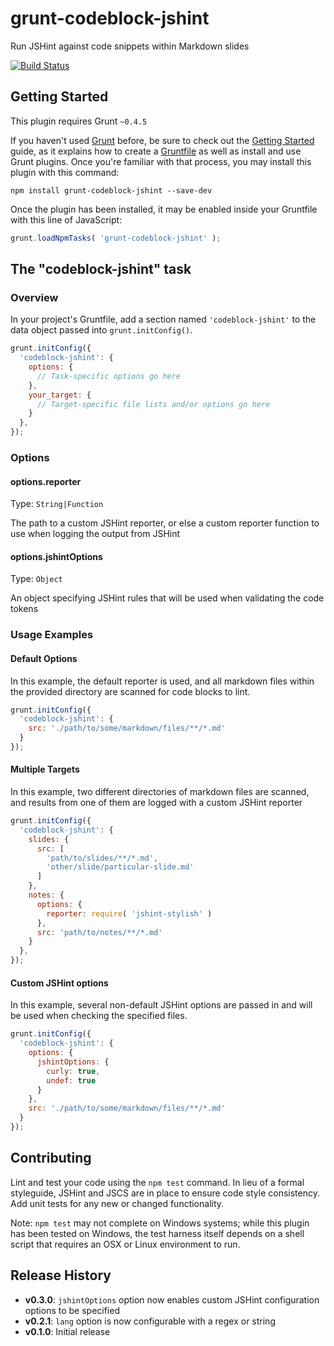 # grunt-codeblock-jshint

Run JSHint against code snippets within Markdown slides

[![Build Status](https://travis-ci.org/kadamwhite/grunt-codeblock-jshint.svg)](https://travis-ci.org/kadamwhite/grunt-codeblock-jshint)

## Getting Started
This plugin requires Grunt `~0.4.5`

If you haven't used [Grunt](http://gruntjs.com/) before, be sure to check out the [Getting Started](http://gruntjs.com/getting-started) guide, as it explains how to create a [Gruntfile](http://gruntjs.com/sample-gruntfile) as well as install and use Grunt plugins. Once you're familiar with that process, you may install this plugin with this command:

```shell
npm install grunt-codeblock-jshint --save-dev
```

Once the plugin has been installed, it may be enabled inside your Gruntfile with this line of JavaScript:

```js
grunt.loadNpmTasks( 'grunt-codeblock-jshint' );
```

## The "codeblock-jshint" task

### Overview
In your project's Gruntfile, add a section named `'codeblock-jshint'` to the data object passed into `grunt.initConfig()`.

```js
grunt.initConfig({
  'codeblock-jshint': {
    options: {
      // Task-specific options go here
    },
    your_target: {
      // Target-specific file lists and/or options go here
    }
  },
});
```

### Options

#### options.reporter
Type: `String|Function`

The path to a custom JSHint reporter, or else a custom reporter function
to use when logging the output from JSHint

#### options.jshintOptions
Type: `Object`

An object specifying JSHint rules that will be used when validating the code tokens

### Usage Examples

#### Default Options
In this example, the default reporter is used, and all markdown files within
the provided directory are scanned for code blocks to lint.

```js
grunt.initConfig({
  'codeblock-jshint': {
    src: './path/to/some/markdown/files/**/*.md'
  }
});
```

#### Multiple Targets

In this example, two different directories of markdown files are scanned, and
results from one of them are logged with a custom JSHint reporter

```js
grunt.initConfig({
  'codeblock-jshint': {
    slides: {
      src: [
        'path/to/slides/**/*.md',
        'other/slide/particular-slide.md'
      ]
    },
    notes: {
      options: {
        reporter: require( 'jshint-stylish' )
      },
      src: 'path/to/notes/**/*.md'
    }
  },
});
```

#### Custom JSHint options
In this example, several non-default JSHint options are passed in and will be used when checking the specified files.

```js
grunt.initConfig({
  'codeblock-jshint': {
    options: {
      jshintOptions: {
        curly: true,
        undef: true
      }
    },
    src: './path/to/some/markdown/files/**/*.md'
  }
});
```

## Contributing

Lint and test your code using the `npm test` command. In lieu of a formal styleguide, JSHint and JSCS are in place to ensure code style consistency. Add unit tests for any new or changed functionality.

Note: `npm test` may not complete on Windows systems; while this plugin has been tested on Windows, the test harness itself depends on a shell script that requires an OSX or Linux environment to run.

## Release History

- **v0.3.0**: `jshintOptions` option now enables custom JSHint configuration options to be specified
- **v0.2.1**: `lang` option is now configurable with a regex or string
- **v0.1.0**: Initial release
